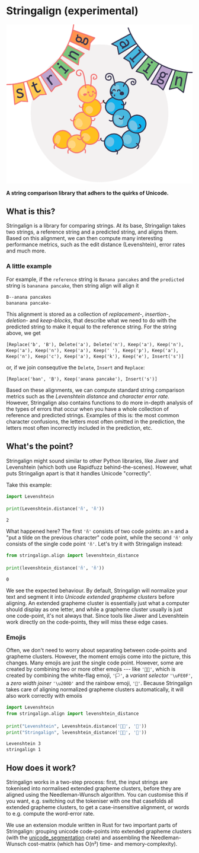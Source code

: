 # Stringalign (experimental)

<img src="assets/logo_flat.svg" width="600px" alt="Two cute caterpillars dancing under bunting with the letters 'STRING ALIGN'" role="img"/>

**A string comparison library that adhers to the quirks of Unicode.**

## What is this?

Stringalign is a library for comparing strings.
At its base, Stringalign takes two strings, a reference string and a predicted string, and aligns them.
Based on this alignment, we can then compute many interesting performance metrics, such as the edit distance (Levenshtein), error rates and much more.

### A little example

For example, if the `reference` string is `Banana pancakes` and the `predicted` string is `bananana pancake`, then string align will align it

```raw
B--anana pancakes
bananana pancake-
```

This alignment is stored as a collection of *replacement-*, *insertion-*, *deletion-* and *keep-blocks*, that describe what we need to do with the predicted string to make it equal to the reference string. For the string above, we get

```raw
[Replace('b', 'B'), Delete('a'), Delete('n'), Keep('a'), Keep('n'), Keep('a'), Keep('n'), Keep('a'), Keep(' '), Keep('p'), Keep('a'), Keep('n'), Keep('c'), Keep('a'), Keep('k'), Keep('e'), Insert('s')]
```

or, if we join consequtive the `Delete`, `Insert` and `Replace`:

```raw
[Replace('ban', 'B'), Keep('anana pancake'), Insert('s')]
```

Based on these alignments, we can compute standard string comparison metrics such as the *Levenshtein distance* and *character error rate*.
However, Stringalign also contains functions to do more in-depth analysis of the types of errors that occur when you have a whole collection of reference and predicted strings.
Examples of this is: the most common character confusions, the letters most often omitted in the prediction, the letters most often incorrectly included in the prediction, etc.

## What's the point?

Stringalign might sound similar to other Python libraries, like Jiwer and Levenshtein (which both use Rapidfuzz behind-the-scenes).
However, what puts Stringalign apart is that it handles Unicode "correctly".

Take this example:

```python
import Levenshtein

print(Levenshtein.distance('ñ', 'ñ'))
```

```raw
2
```

What happened here?
The first `'ñ'` consists of two code points: an `n` and a "put a tilde on the previous character" code point, while the second `'ñ'` only consists of the single code point `'ñ'`.
Let's try it with Stringalign instead:

```python
from stringalign.align import levenshtein_distance

print(levenshtein_distance('ñ', 'ñ'))
```

```raw
0
```

We see the expected behaviour.
By default, Stringalign will normalize your text and segment it into *Unicode extended grapheme clusters* before aligning.
An extended grapheme cluster is essentially just what a computer should display as one letter, and while a grapheme cluster usually is just one code-point, it's not always that.
Since tools like Jiwer and Levenshtein work directly on the code-points, they will miss these edge cases.

### Emojis

Often, we don't need to worry about separating between code-points and grapheme clusters.
However, the moment emojis come into the picture, this changes.
Many emojis are just the single code point.
However, some are created by combining two or more other emojis --- like `'🏳️‍🌈'`, which is created by combining the white-flag emoji, `'🏳'`, a *variant selector* `'\uFE0F'`, a *zero width joiner* `'\u200D'` and the rainbow emoji, `'🌈'`.
Because Stringalign takes care of aligning normalized grapheme clusters automatically, it will also work correctly with emoiis

```python
import Levenshtein
from stringalign.align import levenshtein_distance

print("Levenshtein", Levenshtein.distance('🏳️‍🌈', '🌈'))
print("Stringalign", levenshtein_distance('🏳️‍🌈', '🌈'))
```

```raw
Levenshtein 3
stringalign 1
```

## How does it work?

Stringalign works in a two-step process: first, the input strings are tokenised into normalised extended grapheme clusters, before they are aligned using the Needleman-Wunsch algorithm.
You can customise this if you want, e.g. switching out the tokeniser with one that casefolds all extended grapheme clusters, to get a case-insensitive alignment, or words to e.g. compute the word-error rate.

We use an extension module written in Rust for two important parts of Stringalign: grouping unicode code-points into extended grapheme clusters (with the [unicode_segmentation](https://docs.rs/unicode-segmentation/latest/unicode_segmentation/index.html) crate) and assembling the Needleman-Wunsch cost-matrix (which has O(n²) time- and memory-complexity).
